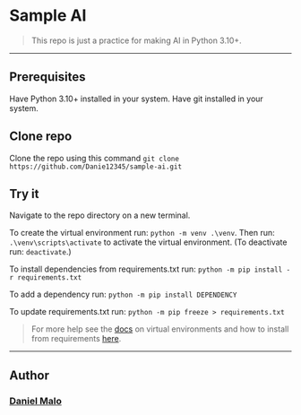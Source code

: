 # Sample AI

> This repo is just a practice for making AI in Python 3.10+.

---

## Prerequisites
Have Python 3.10+ installed in your system.
Have git installed in your system.

## Clone repo
Clone the repo using this command `git clone https://github.com/Danie12345/sample-ai.git`

## Try it
Navigate to the repo directory on a new terminal.

To create the virtual environment run: `python -m venv .\venv`. Then run: `.\venv\scripts\activate` to activate the virtual environment. (To deactivate run: `deactivate`.)

To install dependencies from requirements.txt run: `python -m pip install -r requirements.txt`

To add a dependency run: `python -m pip install DEPENDENCY`

To update requirements.txt run: `python -m pip freeze > requirements.txt`

> For more help see the [docs](https://docs.python.org/3/installing/index.html) on virtual environments and how to install from requirements [here](https://stackoverflow.com/questions/7225900/how-can-i-install-packages-using-pip-according-to-the-requirements-txt-file-from).

---

## Author
### [Daniel Malo](https://github.com/Danie12345)